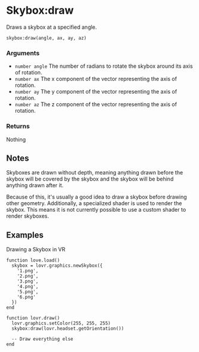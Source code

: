 <!--
category: reference
-->

Skybox:draw
===

Draws a skybox at a specified angle.

    skybox:draw(angle, ax, ay, az)

### Arguments

- `number angle` The number of radians to rotate the skybox around its axis of rotation.
- `number ax` The x component of the vector representing the axis of rotation.
- `number ay` The y component of the vector representing the axis of rotation.
- `number az` The z component of the vector representing the axis of rotation.

### Returns

Nothing

Notes
---

Skyboxes are drawn without depth, meaning anything drawn before the skybox will be covered by the
skybox and the skybox will be behind anything drawn after it.

Because of this, it's usually a good idea to draw a skybox before drawing other geometry.
Additionally, a specialized shader is used to render the skybox.  This means it is not currently
possible to use a custom shader to render skyboxes.

Examples
---

Drawing a Skybox in VR

    function love.load()
      skybox = lovr.graphics.newSkybox({
        '1.png',
        '2.png',
        '3.png',
        '4.png',
        '5.png',
        '6.png'
      })
    end

    function lovr.draw()
      lovr.graphics.setColor(255, 255, 255)
      skybox:draw(lovr.headset.getOrientation())

      -- Draw everything else
    end
